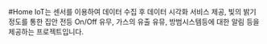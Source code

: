 #Home IoT는 센서를 이용하여 데이터 수집 후 데이터 시각화 서비스 제공, 빛의 밝기 정도를 통한 집안 전등 On/Off 유무, 가스의 유출 유뮤, 방범시스템등에 대한 알림 등을 제공하는 프로젝트입니다.